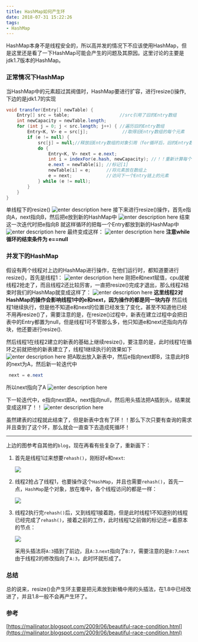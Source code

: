 ```yaml
---
title: HashMap如何产生环
date: 2018-07-31 15:22:26
tags:
- HashMap
---
```


HashMap本身不是线程安全的，所以高并发的情况下不应该使用HashMap，但是这里还是看了一下HashMap可能会产生的问题及其原因。这里讨论的主要是jdk1.7版本的HashMap。

<!-- more -->

### 正常情况下HashMap

当HashMap中的元素超过其阀值时，HashMap要进行扩容，进行resize()操作, 下边的是jdk1.7的实现

``` java
void transfer(Entry[] newTable) {  
    Entry[] src = table;                   //src引用了旧的Entry数组  
    int newCapacity = newTable.length;  
    for (int j = 0; j < src.length; j++) { //遍历旧的Entry数组  
        Entry<K, V> e = src[j];             //取得旧Entry数组的每个元素  
        if (e != null) {  
            src[j] = null;//释放旧Entry数组的对象引用（for循环后，旧的Entry数组不再引用任何对象）  
            do {  
                Entry<K, V> next = e.next;  
                int i = indexFor(e.hash, newCapacity); //！！重新计算每个元素在数组中的位置  
                e.next = newTable[i]; //标记[1]  
                newTable[i] = e;      //将元素放在数组上  
                e = next;             //访问下一个Entry链上的元素  
            } while (e != null);  
        }  
    }  
}  
```

单线程下的resize()
![enter description here](fig1.gif)
接下来进行resize()操作，首先e指向A，next指向B，然后把e放到新的HashMap中
![enter description here](fig2.gif)
结束这一次迭代时把e指向B
就这样循环的把每一个Entry都放到新的HashMap中
![enter description here](fig3.gif)
最终变成这样：
![enter description here](fig4.gif)
**注意while循环的结束条件为 e==null**

### 并发下的HashMap
假设有两个线程对上边的HashMap进行操作，在他们运行时，都知道要进行resize()，首先是线程1：
![enter description here](fig5.gif)
刚把e和next赋值，cpu就被线程2抢走了，而且线程2还比较厉害，一直把resize()完成才退出，那么线程2结束时我们的HashMap就变成这样了：
![enter description here](fig6.gif)
**这里线程2对HashMap的操作会影响线程1中的e和next，因为操作的都是同一块内存**
然后线程1继续执行，但是他不知道e和next的位置已经发生了变化，甚至不知道他已经不用再resize()了，需要注意的是，在resize()过程中，新表在建立过程中会把旧表中的Entry都置为null，但是线程1可不管那么多，他只知道e和next还指向内存块，他还要进行resize().

然后线程1在线程2建立的新表的基础上继续resize()，要注意的是，此时线程1在循环之前就把他的新表建立了，线程1继续执行的效果如下
![enter description here](fig7.gif)
把A取出放入新表中，然后e指向next即B，注意此时B的next为A，然后新一轮迭代中

``` java
 next = e.next
```

所以next指向了A
![enter description here](fig8.gif)

下一轮迭代中，e指向next即A，next指向null，然后用头插法把A插到头，结果就变成这样了！！
![enter description here](fig9.gif)

虽然建表的过程就此结束了，但是新表中含有了环！！那么下次只要有查询的需求并且查到了这个环，那么就会一直查下去造成死循环！

------

上边的图参考自其他的`blog`，现在再看有些复杂了，重新画下：

1. 首先是线程1过来想要`rehash()`，刚标好`e`和`next`:

   ![](fig10.png)



2. 线程2抢占了线程1，也要操作这个`HashMap`，并且也需要`rehash()`，首先一点，`HashMap`是个对象，放在堆中，各个线程访问的都是一样：

   ![](fig11.png)

3. 线程2执行完`rehash()`后，又到线程1接着跑，但是此时线程1不知道别的线程已经完成了`rehash()`，接着之前的工作，此时线程1之前做的标记还☞着原本的节点：

   ![](fig12.png)

   采用头插法将`A:3`插到了前边，且`A:3`.`next`指向了`B:7`，需要注意的是`B:7`.`next`由于线程2的修改指向了`A:3`，此时环就形成了。

### 总结

总的说来，resize()会产生环主要是把元素放到新桶中用的头插法，在1.8中已经改进了，并且1.8一般不会再产生环了。


### 参考 

[https://mailinator.blogspot.com/2009/06/beautiful-race-condition.html](https://mailinator.blogspot.com/2009/06/beautiful-race-condition.html)
